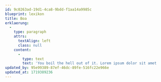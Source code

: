 ```yaml
---
id: 9c0263ad-19d1-4ca8-9bdd-f1aa14a9985c
blueprint: lexikon
title: Boa
erklaerung:
  -
    type: paragraph
    attrs:
      textAlign: left
      class: null
    content:
      -
        type: text
        text: 'You boil the hell out of it. Lorem ipsum dolor sit amet consectetur adipisicing elit. Quas cupiditate laboriosam fugiat.'
updated_by: 95e99389-87ef-46dc-89fe-516fc22e966e
updated_at: 1719389236
---
```

